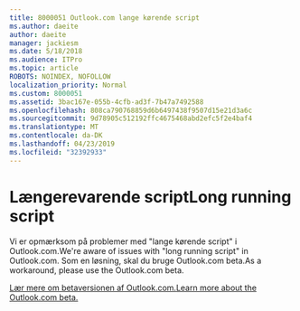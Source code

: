 ```yaml
---
title: 8000051 Outlook.com lange kørende script
ms.author: daeite
author: daeite
manager: jackiesm
ms.date: 5/18/2018
ms.audience: ITPro
ms.topic: article
ROBOTS: NOINDEX, NOFOLLOW
localization_priority: Normal
ms.custom: 8000051
ms.assetid: 3bac167e-055b-4cfb-ad3f-7b47a7492588
ms.openlocfilehash: 808ca790768859d6b6497438f9507d15e21d3a6c
ms.sourcegitcommit: 9d78905c512192ffc4675468abd2efc5f2e4baf4
ms.translationtype: MT
ms.contentlocale: da-DK
ms.lasthandoff: 04/23/2019
ms.locfileid: "32392933"
---
```

# <a name="long-running-script"></a><span data-ttu-id="58559-102">Længerevarende script</span><span class="sxs-lookup"><span data-stu-id="58559-102">Long running script</span></span>

<span data-ttu-id="58559-103">Vi er opmærksom på problemer med "lange kørende script" i Outlook.com.</span><span class="sxs-lookup"><span data-stu-id="58559-103">We're aware of issues with "long running script" in Outlook.com.</span></span> <span data-ttu-id="58559-104">Som en løsning, skal du bruge Outlook.com beta.</span><span class="sxs-lookup"><span data-stu-id="58559-104">As a workaround, please use the Outlook.com beta.</span></span>
  
[<span data-ttu-id="58559-105">Lær mere om betaversionen af Outlook.com.</span><span class="sxs-lookup"><span data-stu-id="58559-105">Learn more about the Outlook.com beta.</span></span>](https://go.microsoft.com/fwlink/p/?linkid=874356)
  

